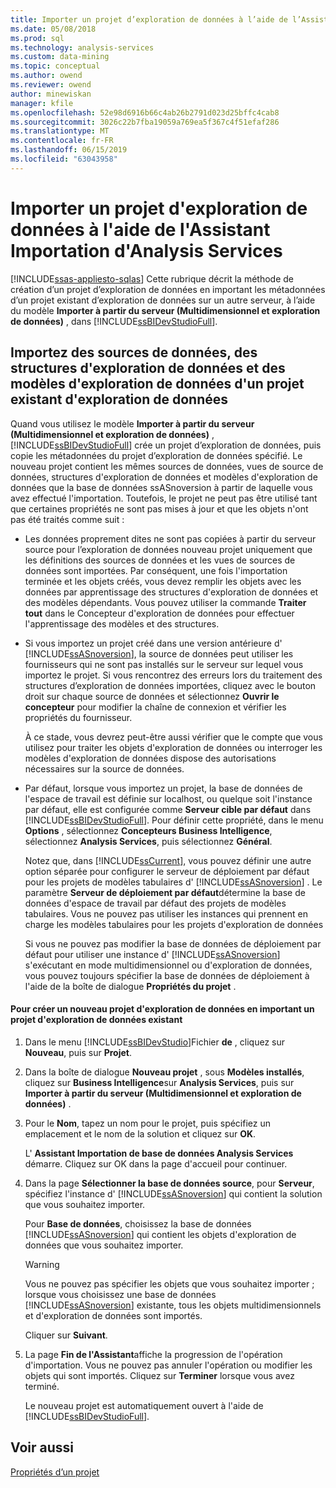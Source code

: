 ```yaml
---
title: Importer un projet d’exploration de données à l’aide de l’Assistant Importation d’Analysis Services | Microsoft Docs
ms.date: 05/08/2018
ms.prod: sql
ms.technology: analysis-services
ms.custom: data-mining
ms.topic: conceptual
ms.author: owend
ms.reviewer: owend
author: minewiskan
manager: kfile
ms.openlocfilehash: 52e98d6916b66c4ab26b2791d023d25bffc4cab8
ms.sourcegitcommit: 3026c22b7fba19059a769ea5f367c4f51efaf286
ms.translationtype: MT
ms.contentlocale: fr-FR
ms.lasthandoff: 06/15/2019
ms.locfileid: "63043958"
---
```

# <a name="import-a-data-mining-project-using-the-analysis-services-import-wizard"></a>Importer un projet d'exploration de données à l'aide de l'Assistant Importation d'Analysis Services
[!INCLUDE[ssas-appliesto-sqlas](../../includes/ssas-appliesto-sqlas.md)]
  Cette rubrique décrit la méthode de création d’un projet d’exploration de données en important les métadonnées d’un projet existant d’exploration de données sur un autre serveur, à l’aide du modèle **Importer à partir du serveur (Multidimensionnel et exploration de données)** , dans [!INCLUDE[ssBIDevStudioFull](../../includes/ssbidevstudiofull-md.md)].  
  
## <a name="import-data-sources-mining-structures-and-mining-models-from-an-existing-data-mining-project"></a>Importez des sources de données, des structures d'exploration de données et des modèles d'exploration de données d'un projet existant d'exploration de données  
 Quand vous utilisez le modèle **Importer à partir du serveur (Multidimensionnel et exploration de données)** , [!INCLUDE[ssBIDevStudioFull](../../includes/ssbidevstudiofull-md.md)] crée un projet d’exploration de données, puis copie les métadonnées du projet d’exploration de données spécifié. Le nouveau projet contient les mêmes sources de données, vues de source de données, structures d'exploration de données et modèles d'exploration de données que la base de données ssASnoversion à partir de laquelle vous avez effectué l'importation. Toutefois, le projet ne peut pas être utilisé tant que certaines propriétés ne sont pas mises à jour et que les objets n'ont pas été traités comme suit :  
  
-   Les données proprement dites ne sont pas copiées à partir du serveur source pour l’exploration de données nouveau projet uniquement que les définitions des sources de données et les vues de sources de données sont importées. Par conséquent, une fois l'importation terminée et les objets créés, vous devez remplir les objets avec les données par apprentissage des structures d'exploration de données et des modèles dépendants. Vous pouvez utiliser la commande **Traiter tout** dans le Concepteur d'exploration de données pour effectuer l'apprentissage des modèles et des structures.  
  
-   Si vous importez un projet créé dans une version antérieure d' [!INCLUDE[ssASnoversion](../../includes/ssasnoversion-md.md)], la source de données peut utiliser les fournisseurs qui ne sont pas installés sur le serveur sur lequel vous importez le projet. Si vous rencontrez des erreurs lors du traitement des structures d’exploration de données importées, cliquez avec le bouton droit sur chaque source de données et sélectionnez **Ouvrir le concepteur** pour modifier la chaîne de connexion et vérifier les propriétés du fournisseur.  
  
     À ce stade, vous devrez peut-être aussi vérifier que le compte que vous utilisez pour traiter les objets d'exploration de données ou interroger les modèles d'exploration de données dispose des autorisations nécessaires sur la source de données.  
  
-   Par défaut, lorsque vous importez un projet, la base de données de l'espace de travail est définie sur localhost, ou quelque soit l'instance par défaut, elle est configurée comme **Serveur cible par défaut** dans [!INCLUDE[ssBIDevStudioFull](../../includes/ssbidevstudiofull-md.md)]. Pour définir cette propriété, dans le menu **Options** , sélectionnez **Concepteurs Business Intelligence**, sélectionnez **Analysis Services**, puis sélectionnez **Général**.  
  
     Notez que, dans [!INCLUDE[ssCurrent](../../includes/sscurrent-md.md)], vous pouvez définir une autre option séparée pour configurer le serveur de déploiement par défaut pour les projets de modèles tabulaires d' [!INCLUDE[ssASnoversion](../../includes/ssasnoversion-md.md)] . Le paramètre **Serveur de déploiement par défaut**détermine la base de données d'espace de travail par défaut des projets de modèles tabulaires. Vous ne pouvez pas utiliser les instances qui prennent en charge les modèles tabulaires pour les projets d'exploration de données  
  
     Si vous ne pouvez pas modifier la base de données de déploiement par défaut pour utiliser une instance d' [!INCLUDE[ssASnoversion](../../includes/ssasnoversion-md.md)] s'exécutant en mode multidimensionnel ou d'exploration de données, vous pouvez toujours spécifier la base de données de déploiement à l'aide de la boîte de dialogue **Propriétés du projet** .  
  
#### <a name="to-create-a-new-data-mining-project-by-importing-an-existing-data-mining-project"></a>Pour créer un nouveau projet d'exploration de données en important un projet d'exploration de données existant  
  
1.  Dans le menu [!INCLUDE[ssBIDevStudio](../../includes/ssbidevstudio-md.md)]Fichier **de** , cliquez sur **Nouveau**, puis sur **Projet**.  
  
2.  Dans la boîte de dialogue **Nouveau projet** , sous **Modèles installés**, cliquez sur **Business Intelligence**sur **Analysis Services**, puis sur **Importer à partir du serveur (Multidimensionnel et exploration de données)** .  
  
3.  Pour le **Nom**, tapez un nom pour le projet, puis spécifiez un emplacement et le nom de la solution et cliquez sur **OK**.  
  
     L' **Assistant Importation de base de données Analysis Services** démarre. Cliquez sur OK dans la page d'accueil pour continuer.  
  
4.  Dans la page **Sélectionner la base de données source**, pour **Serveur**, spécifiez l'instance d' [!INCLUDE[ssASnoversion](../../includes/ssasnoversion-md.md)] qui contient la solution que vous souhaitez importer.  
  
     Pour **Base de données**, choisissez la base de données [!INCLUDE[ssASnoversion](../../includes/ssasnoversion-md.md)] qui contient les objets d'exploration de données que vous souhaitez importer.  
  
    > [!WARNING]  
    >  Vous ne pouvez pas spécifier les objets que vous souhaitez importer ; lorsque vous choisissez une base de données [!INCLUDE[ssASnoversion](../../includes/ssasnoversion-md.md)] existante, tous les objets multidimensionnels et d'exploration de données sont importés.  
  
     Cliquer sur **Suivant**.  
  
5.  La page **Fin de l'Assistant**affiche la progression de l'opération d'importation. Vous ne pouvez pas annuler l'opération ou modifier les objets qui sont importés. Cliquez sur **Terminer** lorsque vous avez terminé.  
  
     Le nouveau projet est automatiquement ouvert à l'aide de [!INCLUDE[ssBIDevStudioFull](../../includes/ssbidevstudiofull-md.md)].  
  
## <a name="see-also"></a>Voir aussi  
 [Propriétés d’un projet](../../analysis-services/tabular-models/project-properties-ssas-tabular.md)  
  
  
